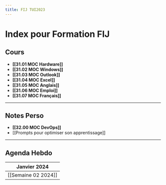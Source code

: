 ```yaml
---
title: FIJ TUI2023
---
```

# Index pour Formation FIJ
## Cours

- **[[31.01 MOC Hardware]]**
- **[[31.02 MOC Windows]]**
- **[[31.03 MOC Outlook]]**
- **[[31.04 MOC Excel]]**
- **[[31.05 MOC Anglais]]**
- **[[31.06 MOC Emploi]]**
- **[[31.07 MOC Français]]**
---
## Notes Perso

- **[[32.00 MOC DevOps]]**
- [[Prompts pour optimiser son apprentissage]]

---
## Agenda Hebdo

| **Janvier 2024** |
| ---- |
| [[Semaine 02 2024]] |
